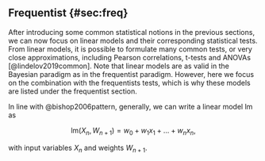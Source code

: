 ## Frequentist {#sec:freq}

After introducing some common statistical notions in the previous sections, we can now focus on linear models and their corresponding statistical tests.
From linear models, it is possible to formulate many common tests, or very close approximations, including Pearson correlations, t-tests and ANOVAs [@lindelov2019common].
Note that linear models are as valid in the Bayesian paradigm as in the frequentist paradigm.
However, here we focus on the combination with the frequentists tests, which is why these models are listed under the frequentist section.

In line with @bishop2006pattern, generally, we can write a linear model $\text{lm}$ as

$$ \text{lm}(X_n, W_{n+1}) = w_0 + w_1 x_1 + ... + w_n x_n, $$

with input variables $X_n$ and weights $W_{n+1}$.



